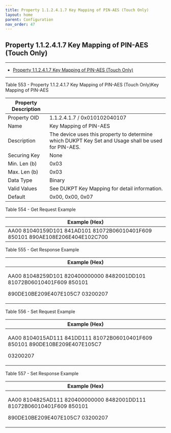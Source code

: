 ```yaml
---
title: Property 1.1.2.4.1.7 Key Mapping of PIN-AES (Touch Only)
layout: home
parent: Configuration
nav_order: 47
---
```


## Property 1.1.2.4.1.7 Key Mapping of PIN-AES (Touch Only)

---

- [Property 1.1.2.4.1.7 Key Mapping of PIN-AES (Touch Only)](#property-112417-key-mapping-of-pin-aes-touch-only)

---


Table 553 - Property 1.1.2.4.1.7 Key Mapping of PIN-AES (Touch Only)Key
Mapping of PIN-AES

| Property Description |  |
|----|----|
| Property OID | 1.1.2.4.1.7 / 0x010102040107 |
| Name | Key Mapping of PIN-AES |
| Description | The device uses this property to determine which DUKPT Key Set and Usage shall be used for PIN-AES. |
| Securing Key | None |
| Min. Len (b) | 0x03 |
| Max. Len (b) | 0x03 |
| Data Type | Binary |
| Valid Values | See DUKPT Key Mapping for detail information. |
| Default | 0x00, 0x00, 0x07 |

Table 554 - Get Request Example

| Example (Hex) |
|----|
| AA00 81040159D101 841AD101 81072B06010401F609 850101 890AE108E206E404E102C700 |

Table 555 - Get Response Example

<table>
<colgroup>
<col style="width: 100%" />
</colgroup>
<thead>
<tr>
<th>Example (Hex)</th>
</tr>
</thead>
<tbody>
<tr>
<td><p>AA00 81048259D101 820400000000 8482001DD101 81072B06010401F609
850101</p>
<p>890DE10BE209E407E105C7 03200207</p></td>
</tr>
</tbody>
</table>

Table 556 - Set Request Example

<table>
<colgroup>
<col style="width: 100%" />
</colgroup>
<thead>
<tr>
<th>Example (Hex)</th>
</tr>
</thead>
<tbody>
<tr>
<td><p>AA00 8104015AD111 841DD111 81072B06010401F609 850101
890DE10BE209E407E105C7</p>
<p>03200207</p></td>
</tr>
</tbody>
</table>

Table 557 - Set Response Example

<table>
<colgroup>
<col style="width: 100%" />
</colgroup>
<thead>
<tr>
<th>Example (Hex)</th>
</tr>
</thead>
<tbody>
<tr>
<td><p>AA00 8104825AD111 820400000000 8482001DD111 81072B06010401F609
850101</p>
<p>890DE10BE209E407E105C7 03200207</p></td>
</tr>
</tbody>
</table>

##